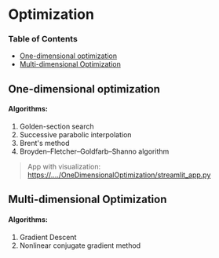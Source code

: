 # Optimization 

### Table of Contents  
- [One-dimensional optimization](#one-dimensional-optimization)
- [Multi-dimensional Optimization](#multi-dimensional-optimization)


## One-dimensional optimization
#### Algorithms:
1. Golden-section search 
2. Successive parabolic interpolation
3. Brent's method
4. Broyden–Fletcher–Goldfarb–Shanno algorithm
> App with visualization:
> [https://..../OneDimensionalOptimization/streamlit_app.py](https://share.streamlit.io/vktrbr/optimization_ml/main/OneDimensionalOptimization/streamlit_app.py)


## Multi-dimensional Optimization
#### Algorithms:
1. Gradient Descent
2. Nonlinear conjugate gradient method
